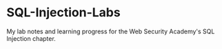 # SQL-Injection-Labs
My lab notes and learning progress for the Web Security Academy's SQL Injection chapter.
